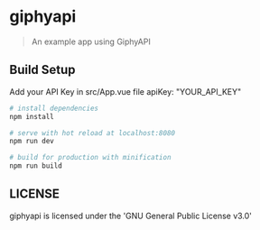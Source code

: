 # giphyapi

> An example app using GiphyAPI

## Build Setup

Add your API Key in src/App.vue file
apiKey: "YOUR_API_KEY"

``` bash
# install dependencies
npm install

# serve with hot reload at localhost:8080
npm run dev

# build for production with minification
npm run build
```

## LICENSE
giphyapi is licensed under the 'GNU General Public License v3.0'
